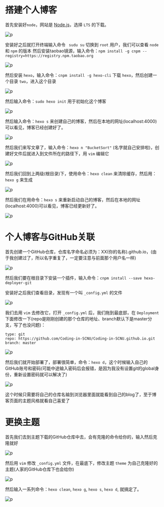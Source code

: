 # 搭建个人博客
首先安装好```node```，网站是 [Node.js](nodejs.org)，选择 ```LTS``` 的下载。

![p](https://github.com/Coding-in-SCNU/Upload_Picture/blob/master/截屏2020-03-30上午10.29.35.png)

安装好之后就打开终端输入命令 ``` sudu su``` 切换到 ```root``` 用户，我们可以查看 ```node``` 和 ```npm``` 的版本
然后安装taobao镜源，输入命令：```npm install -g cnpm --registry=https://registry.npm.taobao.org```  

![p](https://github.com/Coding-in-SCNU/Upload_Picture/blob/master/截屏2020-03-30上午11.10.30.png)

然后安装 ```hexo```，输入命令：```cnpm install -g hexo-cli``` 下载 ```hexo```，然后创建一个目录 ```two```，进入这个目录

![p](https://github.com/Coding-in-SCNU/Upload_Picture/blob/master/%E6%88%AA%E5%B1%8F2020-03-30%E4%B8%8A%E5%8D%8811.36.04.png)

然后输入命令：```sudo hexo init``` 用于初始化这个博客

![p](https://github.com/Coding-in-SCNU/Upload_Picture/blob/master/%E6%88%AA%E5%B1%8F2020-03-30%E4%B8%8A%E5%8D%8811.32.24.png)

然后输入命令：```hexo s``` 来创建自己的博客，然后在本地的网址(localhost:4000)可以看见，博客已经创建好了。

![p](https://github.com/Coding-in-SCNU/Upload_Picture/blob/master/%E6%88%AA%E5%B1%8F2020-03-30%E4%B8%8A%E5%8D%8811.39.19.png)

然后我们来写文章了，输入命令：```hexo n "BucketSort"``` (名字就自己安排啦)，创建好文件后就进入到文件所在的路径下，用 ```vim``` 编辑它

![p](https://github.com/Coding-in-SCNU/Upload_Picture/blob/master/%E6%88%AA%E5%B1%8F2020-03-30%E4%B8%8B%E5%8D%8812.13.29.png)

然后我们回到上两级(根目录)下，使用命令：```hexo clean``` 来清除缓存，然后用：```hexo g``` 来生成

![p](https://github.com/Coding-in-SCNU/Upload_Picture/blob/master/%E6%88%AA%E5%B1%8F2020-03-30%E4%B8%8B%E5%8D%8812.17.38.png)

然后我们在用命令：```hexo s``` 来重新启动自己的博客，然后在本地的网址(localhost:4000)可以看见，博客已经更新好了。

![p](https://github.com/Coding-in-SCNU/Upload_Picture/blob/master/%E6%88%AA%E5%B1%8F2020-03-30%E4%B8%8B%E5%8D%8812.17.38.png)

# 个人博客与GitHub关联

首先创建一个GitHub仓库，仓库名字命名必须为：XX(你的名称).github.io，(由于我创建过了，所以名字重复了，一定要注意与前面那个用户名一样)

![p](https://github.com/Coding-in-SCNU/Upload_Picture/blob/master/%E6%88%AA%E5%B1%8F2020-03-30%E4%B8%8B%E5%8D%881.23.41.png)

然后我们要在根目录下安装一个插件，输入命令：```cnpm install --save hexo-deployer-git```

安装好之后我们查看目录，发现有一个叫 ```_config.yml``` 的文件

![p](https://github.com/Coding-in-SCNU/Upload_Picture/blob/master/%E6%88%AA%E5%B1%8F2020-03-30%E4%B8%8B%E5%8D%881.31.09.png)

我们去用 ```vim``` 去修改它，打开 ```_config.yml``` 后，我们拖到最底部，在 ```Deployment``` 下面修改一下(repo是刚刚创建的那个仓库的地址、branch默认下是master分支，写了也没问题)：
```
type: git
repo: https://github.com/Coding-in-SCNU/Coding-in-SCNU.github.io.git
branch: master
```

![p](https://github.com/Coding-in-SCNU/Upload_Picture/blob/master/%E6%88%AA%E5%B1%8F2020-03-30%E4%B8%8B%E5%8D%881.38.23.png)

然后我们就开始部署了，部署很简单，命令：```hexo d```，这个时候输入自己的GitHub账号和密码(可能中途输入密码后会报错，是因为我没有设置git的global身份，重新设置密码就可以解决了)

![p](https://github.com/Coding-in-SCNU/Upload_Picture/blob/master/%E6%88%AA%E5%B1%8F2020-03-30%E4%B8%8B%E5%8D%881.43.42.png)

这个时候只需要将自己的仓库名输到浏览器里面就能看到自己的blog了，至于博客页面的主题风格就看自己喜爱了

# 更换主题
首先我们去到主题下载的GitHub仓库中去，会有克隆的命令给你的，输入然后克隆就好

![p](https://github.com/Coding-in-SCNU/Upload_Picture/blob/master/%E6%88%AA%E5%B1%8F2020-03-30%E4%B8%8B%E5%8D%889.19.06.png)

然后用 ```vim``` 修改 ```_config.yml``` 文件，在最底下，修改主题 ```theme``` 为自己克隆好的主题(人家的GitHub仓库下也会给你)

![p](https://github.com/Coding-in-SCNU/Upload_Picture/blob/master/%E6%88%AA%E5%B1%8F2020-03-30%E4%B8%8B%E5%8D%889.24.00.png)

然后输入一系列命令：```hexo clean```, ```hexo g```, ```hexo s```, ```hexo d```, 就搞定了。

![p](https://github.com/Coding-in-SCNU/Upload_Picture/blob/master/%E6%88%AA%E5%B1%8F2020-03-30%E4%B8%8B%E5%8D%889.30.33.png)





